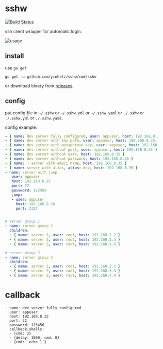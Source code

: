 # sshw

[![Build Status](https://travis-ci.org/yinheli/sshw.svg?branch=master)](https://travis-ci.org/yinheli/sshw)

ssh client wrapper for automatic login.

![usage](./assets/sshw-demo.gif)

## install

use `go get`

```
go get -u github.com/yinheli/sshw/cmd/sshw
```

or download binary from [releases](//github.com/yinheli/sshw/releases).

## config

put config file in `~/.sshw` or `~/.sshw.yml` or `~/.sshw.yaml` or `./.sshw` or `./.sshw.yml` or `./.sshw.yaml`.

config example:

```yaml
- { name: dev server fully configured, user: appuser, host: 192.168.8.35, port: 22, password: 123456 }
- { name: dev server with key path, user: appuser, host: 192.168.8.35, port: 22, keypath: /root/.ssh/id_rsa }
- { name: dev server with passphrase key, user: appuser, host: 192.168.8.35, port: 22, keypath: /root/.ssh/id_rsa, passphrase: abcdefghijklmn}
- { name: dev server without port, user: appuser, host: 192.168.8.35 }
- { name: dev server without user, host: 192.168.8.35 }
- { name: dev server without password, host: 192.168.8.35 }
- { name: ⚡️ server with emoji name, host: 192.168.8.35 }
- { name: server with alias, alias: dev, host: 192.168.8.35 }
- name: server with jump
   user: appuser
   host: 192.168.8.35
   port: 22
   password: 123456
   jump:
   - user: appuser
     host: 192.168.8.36
     port: 2222


# server group 1
- name: server group 1
  children:
  - { name: server 1, user: root, host: 192.168.1.2 }
  - { name: server 2, user: root, host: 192.168.1.3 }
  - { name: server 3, user: root, host: 192.168.1.4 }

# server group 2
- name: server group 2
  children:
  - { name: server 1, user: root, host: 192.168.2.2 }
  - { name: server 2, user: root, host: 192.168.3.3 }
  - { name: server 3, user: root, host: 192.168.4.4 }
```

# callback
```
- name: dev server fully configured
  user: appuser
  host: 192.168.8.35
  port: 22
  password: 123456
  callback-shells:
  - {cmd: 2}
  - {delay: 1500, cmd: 0}
  - {cmd: 'echo 1'}
 ```
